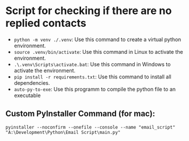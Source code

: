 # Script for checking if there are no replied contacts

- `python -m venv ./.venv`: Use this command to create a virtual python environment.
- `source .venv/bin/activate`: Use this command in Linux to activate the environment.
- `.\.venv\Scripts\activate.bat`: Use this command in Windows to activate the environment.
- `pip install -r requirements.txt`: Use this command to install all dependencies.
- `auto-py-to-exe`: Use this programm to compile the python file to an executable

## Custom PyInstaller Command (for mac):

`pyinstaller --noconfirm --onefile --console --name "email_script"  "A:\Development\Python\Email Script\main.py"`
